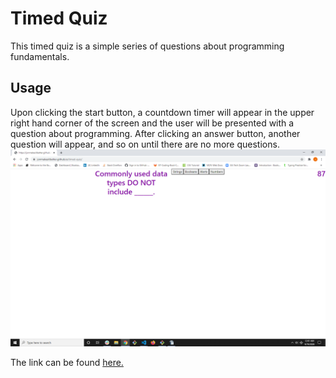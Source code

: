# Timed Quiz

This timed quiz is a simple series of questions about
programming fundamentals. 

## Usage

Upon clicking the start button, a countdown timer will appear in the upper right hand corner of the screen and the user will be presented with a question about programming. After clicking an answer button, 
another question will appear, and so on until there are no more questions.
![timedQuiz](timedQuiz.png)

The link can be found [here.](https://jonmakesitbetter.github.io/timed-quiz/)

